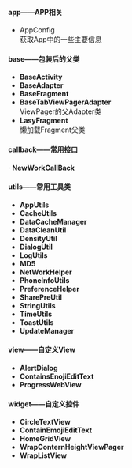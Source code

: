 #### app——APP相关
- AppConfig  
获取App中的一些主要信息

#### base——包装后的父类
-  **BaseActivity**   
-  **BaseAdapter** 
-  **BaseFragment** 
-  **BaseTabViewPagerAdapter**   
ViewPager的父Adapter类
-  **LasyFragment**   
懒加载Fragment父类

#### callback——常用接口
· **NewWorkCallBack**

#### utils——常用工具类
- **AppUtils**
- **CacheUtils**
- **DataCacheManager**
- **DataCleanUtil**
- **DensityUtil**
- **DialogUtil**
- **LogUtils**
- **MD5**
- **NetWorkHelper**
- **PhoneInfoUtils**
- **PreferenceHelper**
- **SharePreUtil**
- **StringUtils**
- **TimeUtils**
- **ToastUtils**
- **UpdateManager**

#### view——自定义View
- **AlertDialog**
- **ContainsEnojiEditText**
- **ProgressWebView**

#### widget——自定义控件
- **CircleTextView**
- **ContainEmojiEditText**
- **HomeGridView**
- **WrapConternHeightViewPager**
- **WrapListView**

